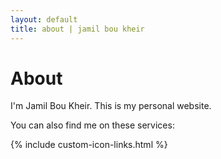 ```yaml
---
layout: default
title: about | jamil bou kheir
---
```


<h1>
  About
</h1>

<p>
  I'm Jamil Bou Kheir. This is my personal website.
</p>

<p>
  You can also find me on these services:
</p>

<p>
  {% include custom-icon-links.html %}
</p>
